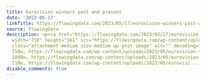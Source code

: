 ```yaml
---
title: Eurovision winners past and present
date: '2023-05-17'
linkTitle: https://flowingdata.com/2023/05/17/eurovision-winners-past-and-present/
source: FlowingData
description: <p><a href="https://flowingdata.com/2023/05/17/eurovision-winners-past-and-present/"><img
  width="750" height="561" src="https://flowingdata.com/wp-content/uploads/2023/05/eurovision-tour-750x561.png"
  class="attachment-medium size-medium wp-post-image" alt="" decoding="async" srcset="https://flowingdata.com/wp-content/uploads/2023/05/eurovision-tour-750x561.png
  750w, https://flowingdata.com/wp-content/uploads/2023/05/eurovision-tour-1090x815.png
  1090w, https://flowingdata.com/wp-content/uploads/2023/05/eurovision-tour-210x157.png
  210w, https://flowingdata.com/wp-content/uploads/2023/05/eurovisi ...
disable_comments: true
---
```

<p><a href="https://flowingdata.com/2023/05/17/eurovision-winners-past-and-present/"><img width="750" height="561" src="https://flowingdata.com/wp-content/uploads/2023/05/eurovision-tour-750x561.png" class="attachment-medium size-medium wp-post-image" alt="" decoding="async" srcset="https://flowingdata.com/wp-content/uploads/2023/05/eurovision-tour-750x561.png 750w, https://flowingdata.com/wp-content/uploads/2023/05/eurovision-tour-1090x815.png 1090w, https://flowingdata.com/wp-content/uploads/2023/05/eurovision-tour-210x157.png 210w, https://flowingdata.com/wp-content/uploads/2023/05/eurovisi ...
